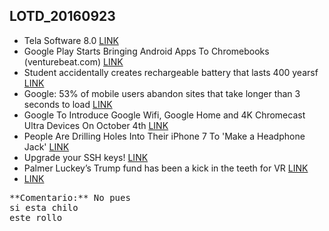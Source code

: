 ## LOTD_20160923

- Tela Software 8.0 [LINK][1]
- Google Play Starts Bringing Android Apps To Chromebooks (venturebeat.com) [LINK][2]
- Student accidentally creates rechargeable battery that lasts 400 yearsf [LINK][3]
- Google: 53% of mobile users abandon sites that take longer than 3 seconds to load [LINK][4]
- Google To Introduce Google Wifi, Google Home and 4K Chromecast Ultra Devices On October 4th [LINK][5]
- People Are Drilling Holes Into Their iPhone 7 To 'Make a Headphone Jack' [LINK][6]
- Upgrade your SSH keys! [LINK][7]
- Palmer Luckey’s Trump fund has been a kick in the teeth for VR [LINK](http://www.theverge.com/2016/9/23/13033268/palmer-luckey-trump-meme-fund-oculus-developers-respond)
- [LINK](http://stackoverflow.com/questions/19758028/chrome-extension-get-dom-content)

 <pre>**Comentario:** No pues 
si esta chilo
este rollo</pre>

[1]: https://www.tesla.com/es_MX/software?redirect=no
[2]: https://tech.slashdot.org/story/16/09/23/0041216/google-play-starts-bringing-android-apps-to-chromebooks
[3]: http://www.myamazingearth.com/2016/09/student-accidentally-creates.html
[4]: https://www.soasta.com/blog/google-mobile-web-performance-study/
[5]: https://hardware.slashdot.org/story/16/09/23/199252/google-to-introduce-google-wifi-google-home-and-4k-chromecast-ultra-devices-on-october-4th
[6]: https://apple.slashdot.org/story/16/09/23/1932233/people-are-drilling-holes-into-their-iphone-7-to-make-a-headphone-jack
[7]: https://blog.g3rt.nl/upgrade-your-ssh-keys.html
